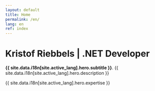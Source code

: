```yaml
---
layout: default
title: Home
permalink: /en/
lang: en
ref: index
---
```


# Kristof Riebbels | .NET Developer

**{{ site.data.i18n[site.active_lang].hero.subtitle }}**. {{ site.data.i18n[site.active_lang].hero.description }}

{{ site.data.i18n[site.active_lang].hero.expertise }}